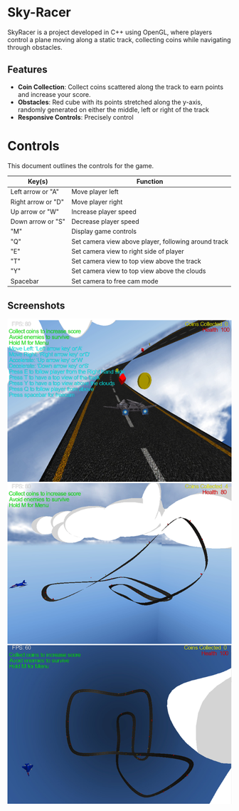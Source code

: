 # Sky-Racer

SkyRacer is a project developed in C++ using OpenGL, where players control a plane moving along a static track, collecting coins while navigating through obstacles.

## Features

- **Coin Collection**: Collect coins scattered along the track to earn points and increase your score.
- **Obstacles**: Red cube with its points stretched along the y-axis, randomly generated on either the middle, left or right of the track
- **Responsive Controls**: Precisely control 

# Controls

This document outlines the controls for the game.

| Key(s)                  | Function                                              |
|-------------------------|-------------------------------------------------------|
| Left arrow or "A"       | Move player left                                      |
| Right arrow or "D"      | Move player right                                     |
| Up arrow or "W"         | Increase player speed                                 |
| Down arrow or "S"       | Decrease player speed                                 |
| "M"                     | Display game controls                                 |
| "Q"                     | Set camera view above player, following around track  |
| "E"                     | Set camera view to right side of player               |
| "T"                     | Set camera view to top view above the track           |
| "Y"                     | Set camera view to top view above the clouds          |
| Spacebar                | Set camera to free cam mode                           |

## Screenshots

![Screenshot 1](Menu.png)
![Screenshot 2](SideOnView.png)
![Screenshot 2](TopDownView.png)



